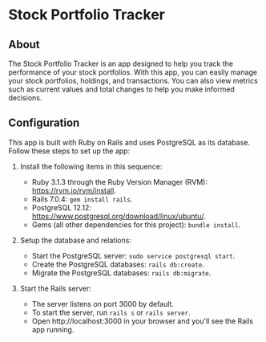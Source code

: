 # Stock Portfolio Tracker

## About

The Stock Portfolio Tracker is an app designed to help you track the performance of your stock portfolios. With this app, you can easily manage your stock portfolios, holdings, and transactions. You can also view metrics such as current values and total changes to help you make informed decisions.

## Configuration

This app is built with Ruby on Rails and uses PostgreSQL as its database. Follow these steps to set up the app:

1. Install the following items in this sequence:

   - Ruby 3.1.3 through the Ruby Version Manager (RVM): https://rvm.io/rvm/install.
   - Rails 7.0.4: `gem install rails`.
   - PostgreSQL 12.12: https://www.postgresql.org/download/linux/ubuntu/.
   - Gems (all other dependencies for this project): `bundle install`.

2. Setup the database and relations:

   - Start the PostgreSQL server: `sudo service postgresql start`.
   - Create the PostgreSQL databases: `rails db:create`.
   - Migrate the PostgreSQL databases: `rails db:migrate`.

3. Start the Rails server:

   - The server listens on port 3000 by default.
   - To start the server, run `rails s` or `rails server`.
   - Open http://localhost:3000 in your browser and you'll see the Rails app running.